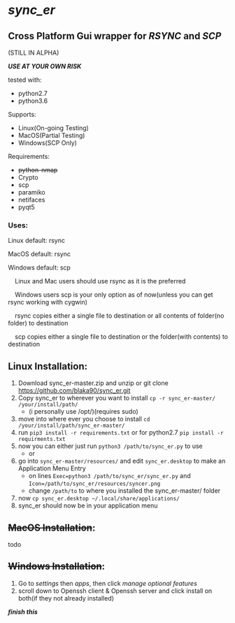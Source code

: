 # **_sync_er_**



## Cross Platform Gui wrapper for **_RSYNC_** and **_SCP_**


(STILL IN ALPHA)

**_USE AT YOUR OWN RISK_**

tested with:
- python2.7
- python3.6

Supports:
- Linux(On-going Testing)
- MacOS(Partial Testing)
- Windows(SCP Only)

Requirements:
- ~~python-nmap~~
- Crypto
- scp
- paramiko
- netifaces
- pyqt5

### Uses:
Linux default: rsync

MacOS default: rsync

Windows default: scp

&nbsp; &nbsp; Linux and Mac users should use rsync as it is the preferred

&nbsp; &nbsp; Windows users scp is your only option as of now(unless you can get rsync working with cygwin)
  
&nbsp; &nbsp; rsync copies either a single file to destination or all contents of folder(no folder) to destination
  
&nbsp; &nbsp; scp copies either a single file to destination or the folder(with contents) to destination

## Linux Installation:
1. Download sync_er-master.zip and unzip or git clone https://github.com/blaka90/sync_er.git
2. Copy sync_er to wherever you want to install `cp -r sync_er-master/ /your/install/path/`
   - (i personally use /opt/)(requires sudo)
3. move into where ever you choose to install `cd /your/install/path/sync_er-master/`
4. run `pip3 install -r requirements.txt` or for python2.7 `pip install -r requirments.txt`
5. now you can either just run `python3 /path/to/sync_er.py` to use
   - or
6. go into `sync_er-master/resources/` and edit `sync_er.desktop` to make an Application Menu Entry
   - on lines `Exec=python3 /path/to/sync_er/sync_er.py` and `Icon=/path/to/sync_er/resources/syncer.png`
   - change `/path/to` to where you installed the sync_er-master/ folder
7. now `cp sync_er.desktop ~/.local/share/applications/`
8. sync_er should now be in your application menu

## ~~MacOS Installation~~:
todo
## ~~Windows Installation~~:
1. Go to _settings_ then _apps_, then click _manage optional features_
2. scroll down to Openssh client & Openssh server and click install on both(if they not already installed)

**_finish this_**
